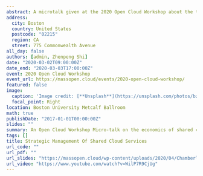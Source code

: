 ```yaml
---
abstract: A microtalk given at the 2020 Open Cloud Workshop about the then-ongoing work being done within the NISLAB by myself and collegue Zhenpeng Shi on the subject of shared services in cloud systems, providing a breif overview to my work on Advance Reservation and Zhenpeng's work on shared/buy-in systems, with a focus on the impacts on the BU hosted Shared Compute Cluster.  
address:
  city: Boston
  country: United States
  postcode: "02215"
  region: CA
  street: 775 Commonwealth Avenue
all_day: false
authors: [admin, Zhenpeng Shi]
date: "2020-03-02T09:00:00Z"
date_end: "2020-03-03T17:00:00Z"
event: 2020 Open Cloud Workshop
event_url: https://massopen.cloud/events/2020-open-cloud-workshop/
featured: false
image:
  caption: 'Image credit: [**Unsplash**](https://unsplash.com/photos/bzdhc5b3Bxs)'
  focal_point: Right
location: Boston University Metcalf Ballroom
math: true
publishDate: "2017-01-01T00:00:00Z"
slides: ""
summary: An Open Cloud Workshop Micro-talk on the economics of shared cloud systems.
tags: []
title: Strategic Management Of Shared Cloud Services
url_code: ""
url_pdf: ""
url_slides: "https://massopen.cloud/wp-content/uploads/2020/04/Chamberlain-and-Shi-slides.pdf"
url_video: "https://www.youtube.com/watch?v=WilP7R9CjUg"
---
```


